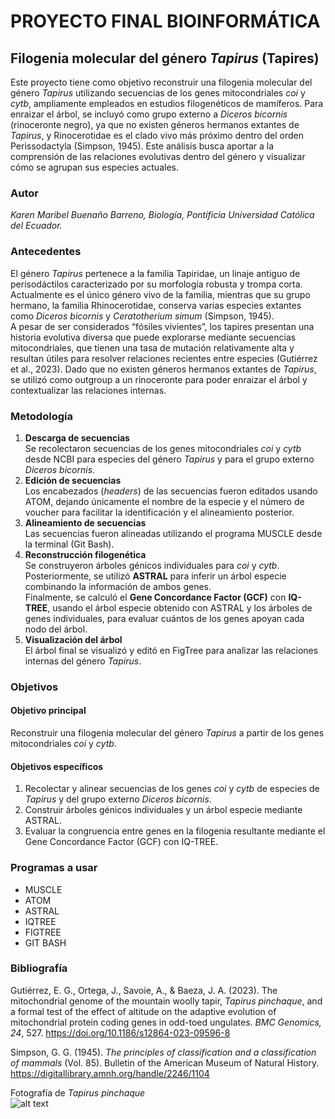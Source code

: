 # PROYECTO FINAL BIOINFORMÁTICA 
## Filogenia molecular del género *Tapirus* (Tapires)
Este proyecto tiene como objetivo reconstruir una filogenia molecular del género *Tapirus* utilizando secuencias de los genes mitocondriales *coi* y *cytb*, ampliamente empleados en estudios filogenéticos de mamíferos. Para enraizar el árbol, se incluyó como grupo externo a *Diceros bicornis* (rinoceronte negro), ya que no existen géneros hermanos extantes de *Tapirus*, y Rinocerotidae es el clado vivo más próximo dentro del orden Perissodactyla (Simpson, 1945). Este análisis busca aportar a la comprensión de las relaciones evolutivas dentro del género y visualizar cómo se agrupan sus especies actuales.
### Autor
*Karen Maribel Buenaño Barreno, Biología, Pontificia Universidad Católica del Ecuador.*
### Antecedentes
El género *Tapirus* pertenece a la familia Tapiridae, un linaje antiguo de perisodáctilos caracterizado por su morfología robusta y trompa corta. Actualmente es el único género vivo de la familia, mientras que su grupo hermano, la familia Rhinocerotidae, conserva varias especies extantes como *Diceros bicornis* y *Ceratotherium simum* (Simpson, 1945).  
A pesar de ser considerados “fósiles vivientes”, los tapires presentan una historia evolutiva diversa que puede explorarse mediante secuencias mitocondriales, que tienen una tasa de mutación relativamente alta y resultan útiles para resolver relaciones recientes entre especies (Gutiérrez et al., 2023). Dado que no existen géneros hermanos extantes de *Tapirus*, se utilizó como outgroup a un rinoceronte para poder enraizar el árbol y contextualizar las relaciones internas.
### Metodología
1. **Descarga de secuencias**  
Se recolectaron secuencias de los genes mitocondriales *coi* y *cytb* desde NCBI para especies del género *Tapirus* y para el grupo externo *Diceros bicornis*.
2. **Edición de secuencias**  
Los encabezados (*headers*) de las secuencias fueron editados usando ATOM, dejando únicamente el nombre de la especie y el número de voucher para facilitar la identificación y el alineamiento posterior.
3. **Alineamiento de secuencias**  
Las secuencias fueron alineadas utilizando el programa MUSCLE desde la terminal (Git Bash).
4. **Reconstrucción filogenética**  
Se construyeron árboles génicos individuales para *coi* y *cytb*. Posteriormente, se utilizó **ASTRAL** para inferir un árbol especie combinando la información de ambos genes.  
Finalmente, se calculó el **Gene Concordance Factor (GCF)** con **IQ-TREE**, usando el árbol especie obtenido con ASTRAL y los árboles de genes individuales, para evaluar cuántos de los genes apoyan cada nodo del árbol.
5. **Visualización del árbol**  
El árbol final se visualizó y editó en FigTree para analizar las relaciones internas del género *Tapirus*.
### Objetivos
#### Objetivo principal
Reconstruir una filogenia molecular del género *Tapirus* a partir de los genes mitocondriales *coi* y *cytb*.
#### Objetivos específicos
1. Recolectar y alinear secuencias de los genes *coi* y *cytb* de especies de *Tapirus* y del grupo externo *Diceros bicornis*.
2. Construir árboles génicos individuales y un árbol especie mediante ASTRAL.
3. Evaluar la congruencia entre genes en la filogenia resultante mediante el Gene Concordance Factor (GCF) con IQ-TREE.
### Programas a usar
* MUSCLE
* ATOM
* ASTRAL
* IQTREE
* FIGTREE
* GIT BASH
### Bibliografía
Gutiérrez, E. G., Ortega, J., Savoie, A., & Baeza, J. A. (2023). The mitochondrial genome of the mountain woolly tapir, *Tapirus pinchaque*, and a formal test of the effect of altitude on the adaptive evolution of mitochondrial protein coding genes in odd-toed ungulates. *BMC Genomics, 24*, 527. https://doi.org/10.1186/s12864-023-09596-8

Simpson, G. G. (1945). *The principles of classification and a classification of mammals* (Vol. 85). Bulletin of the American Museum of Natural History. https://digitallibrary.amnh.org/handle/2246/1104

Fotografía de *Tapirus pinchaque*  
![alt text](https://wildexpedition.com/wp-content/uploads/2023/11/Andean-Tapir-Tapirus-pinchaque-689x517.jpg)

